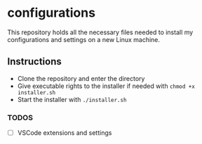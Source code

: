 # configurations

This repository holds all the necessary files needed to install my configurations and settings on a new Linux machine.

## Instructions

* Clone the repository and enter the directory
* Give executable rights to the installer if needed with `chmod +x installer.sh`
* Start the installer with `./installer.sh`

### TODOS

- [ ] VSCode extensions and settings
